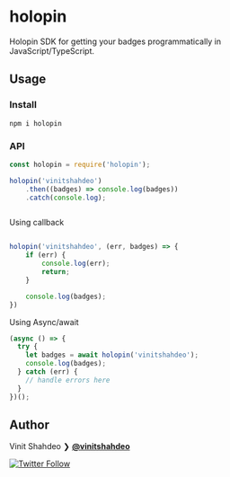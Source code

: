# holopin

Holopin SDK for getting your badges programmatically in JavaScript/TypeScript.

## Usage

### Install

```
npm i holopin
```

### API

```javascript
const holopin = require('holopin');

holopin('vinitshahdeo')
    .then((badges) => console.log(badges))
    .catch(console.log);
```

```
```
Using callback

```javascript

holopin('vinitshahdeo', (err, badges) => {
    if (err) {
        console.log(err);
        return;
    }

    console.log(badges);
})

```

Using Async/await

```javascript
(async () => {
  try {
    let badges = await holopin('vinitshahdeo');
    console.log(badges);
  } catch (err) {
    // handle errors here
  }
})();
```

## Author

Vinit Shahdeo ❯ **[@vinitshahdeo](https://github.com/vinitshahdeo)**

[![Twitter Follow](https://img.shields.io/twitter/follow/Vinit_Shahdeo.svg?style=social)](https://twitter.com/Vinit_Shahdeo)

